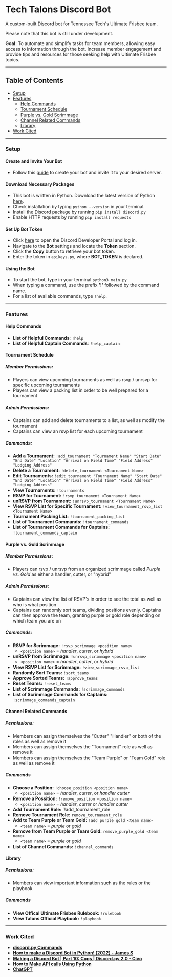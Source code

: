 # Tech Talons Discord Bot

A custom-built Discord bot for Tennessee Tech's Ultimate Frisbee team. 

Please note that this bot is still under development.

**Goal:** To automate and simplify tasks for team members, allowing easy access to information through the bot. Increase member engagement and provide tips and resources for those seeking help with Ultimate Frisbee topics.

---

## Table of Contents
- [Setup](#setup)
- [Features](#features)
  - [Help Commands](#help-commands)
  - [Tournament Schedule](#tournament-schedule)
  - [Purple vs. Gold Scrimmage](#purple-vs-gold-scrimmage)
  - [Channel Related Commands](#channel-related-commands)
  - [Library](#library)
- [Work Cited](#work-cited)

---

### Setup

#### Create and Invite Your Bot
- Follow this [guide](https://discordpy.readthedocs.io/en/stable/discord.html) to create your bot and invite it to your desired server.

#### Download Necessary Packages
- This bot is written in Python. Download the latest version of Python [here](https://www.python.org/downloads/).
- Check installation by typing `python --version` in your terminal.
- Install the Discord package by running `pip install discord.py`
- Enable HTTP requests by running `pip install requests`
  
#### Set Up Bot Token
- Click [here](https://discord.com/developers/applications/) to open the Discord Developer Portal and log in.
- Navigate to the **Bot** settings and locate the **Token** section.
- Click the **Copy** button to retrieve your bot token.
- Enter the token in `apikeys.py`, where **BOT_TOKEN** is declared.

#### Using the Bot
- To start the bot, type in your terminal `python3 main.py`
- When typing a command, use the prefix **'!'** followed by the command name.
- For a list of available commands, type `!help`.

---

### Features
#### Help Commands
- **List of Helpful Commands**: `!help`
- **List of Helpful Captain Commands**: `!help_captain`

#### Tournament Schedule
##### Member Permissions: 
- Players can view upcoming tournaments as well as rsvp / unrsvp for specific upcoming tournaments
- Players can view a packing list in order to be well prepared for a tournament
##### Admin Permissions:
- Captains can add and delete tournaments to a list, as well as modify the tournament
- Captains can view an rsvp list for each upcoming tournament
##### Commands:
- **Add a Tournament:** `!add_tournament "Tournament Name" "Start Date" "End Date" "Location" "Arrival on Field Time" "Field Address" "Lodging Address"`
- **Delete a Tournament:** `!delete_tournament <Tournament Name>`
- **Edit Tournaments:** `!edit_tournament "Tournament Name" "Start Date" "End Date" "Location" "Arrival on Field Time" "Field Address" "Lodging Address"`
- **View Tournaments:** `!tournaments`
- **RSVP for Tournament:** `!rsvp_tournament <Tournament Name>`
- **unRSVP from Tournament:** `!unrsvp_tournament <Tournament Name>`
- **View RSVP List for Specific Tournament:** `!view_tournament_rsvp_list <Tournament Name>`
- **Tournament Packing List:** `!tournament_packing_list`
- **List of Tournament Commands:** `!tournament_commands`
- **List of Tournament Commands for Captains:** `!tournament_commands_captain`
#### Purple vs. Gold Scrimmage
##### Member Permissions: 
- Players can rsvp / unrsvp from an organized scrimmage called *Purple vs. Gold* as either a handler, cutter, or "hybrid"
##### Admin Permissions: 
- Captains can view the list of RSVP's in order to see the total as well as who is what position
- Captains can randomly sort teams, dividing positions evenly. Captains can then approve the team, granting purple or gold role depending on which team you are on
##### Commands:
- **RSVP for Scrimmage:** `!rsvp_scrimmage <position name>`
  - `<position name>` = *handler*, *cutter*, or *hybrid*
- **unRSVP from Scrimmage:** `!unrsvp_scrimmage <position name>`
  - `<position name>` = *handler*, *cutter*, or *hybrid*
- **View RSVP List for Scrimmage:** `!view_scrimmage_rsvp_list`
- **Randomly Sort Teams:** `!sort_teams`
- **Approve Sorted Teams:** `!approve_teams`
- **Reset Teams:** `!reset_teams`
- **List of Scrimmage Commands:** `!scrimmage_commands`
- **List of Scrimmage Commands for Captains:** `!scrimmage_commands_captain`
#### Channel Related Commands
##### Permissions:
- Members can assign themselves the "Cutter" "Handler" or both of the roles as well as remove it
- Members can assign themselves the "Tournament" role as well as remove it
- Members can assign themselves the "Team Purple" or "Team Gold" role as well as remove it
##### Commands
- **Choose a Position:** `!choose_position <position name>`
  - `<position name>` = *handler*, *cutter*, or *handler cutter*
- **Remove a Possition:** `!remove_position <position name>`
  - `<position name>` = *handler*, *cutter* or *handler cutter*
- **Add Tournament Role:** `!add_tournament_role
- **Remove Tournament Role:** `remove_tournament_role`
- **Add to Team Purple or Team Gold:** `!add_purple_gold <team name>`
  - `<team name>` = *purple* or *gold*
- **Remove from Team Purple or Team Gold:** `remove_purple_gold <team name>`
  - `<team name>` = *purple* or *gold*
- **List of Channel Commands:** `!channel_commands`
#### Library
##### Permissions:
- Members can view important information such as the rules or the playbook
##### Commands
- **View Offical Ultimate Frisbee Rulebook:** `!rulebook`
- **View Talons Official Playbook:** `!playbook`

---

### Work Cited
- [**discord.py Commands**](https://discordpy.readthedocs.io/en/latest/ext/commands/commands.html)
- [**How to make a Discord Bot in Python! (2022) - James S**](https://www.youtube.com/playlist?list=PL-7Dfw57ZZVRB4N7VWPjmT0Q-2FIMNBMP)
- [**Making a Discord Bot | Part 10: Cogs | Discord.py 2.0 - Civo**](https://www.youtube.com/watch?v=Z__BE3sAKLU&t=170s)
- [**How to Make API calls Using Python**](https://www.geeksforgeeks.org/how-to-make-api-calls-using-python/)
- [**ChatGPT**](https://chatgpt.com/)

